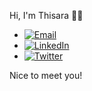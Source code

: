 Hi, I'm Thisara 🙋‍♂️

- [![Email](https://img.shields.io/badge/-Email-black?logo=mail&logoColor=white)](mailto:thisarashaminda197@gmail.com)
- [![LinkedIn](https://img.shields.io/badge/-LinkedIn-blue?logo=linkedin&logoColor=white)](www.linkedin.com/in/thisara-shaminda-323868280)
- [![Twitter](https://img.shields.io/badge/-Twitter-blue?logo=twitter&logoColor=white)](https://twitter.com/YourTwitterHandle)

Nice to meet you!
